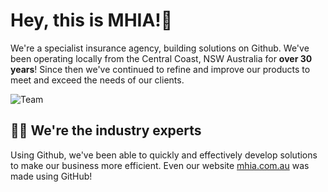 # Hey, this is MHIA!👋

We're a specialist insurance agency, building solutions on Github. We've been operating locally from the Central Coast, NSW Australia for **over 30 years**! Since then we've continued to refine and improve our products to meet and exceed the needs of our clients.

![Team](https://imgur.com/H4ufClN.png)

## 👩‍💻 We're the industry experts
Using Github, we've been able to quickly and effectively develop solutions to make our business more efficient. Even our website [mhia.com.au](https://mhia.com.au) was made using GitHub!

<!--

**Here are some ideas to get you started:**

🙋‍♀️ A short introduction - what is your organization all about?
🌈 Contribution guidelines - how can the community get involved?
👩‍💻 Useful resources - where can the community find your docs? Is there anything else the community should know?
🍿 Fun facts - what does your team eat for breakfast?
🧙 Remember, you can do mighty things with the power of [Markdown](https://guides.github.com/features/mastering-markdown/)
-->
